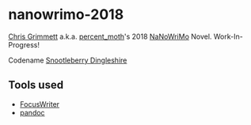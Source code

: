 # nanowrimo-2018

[Chris Grimmett](https://grimtech.net/about) a.k.a. [percent_moth](https://nanowrimo.org/participants/percent_moth)'s 2018 [NaNoWriMo](https://nanowrimo.org/) Novel. Work-In-Progress!

Codename [Snootleberry Dingleshire](https://nanowrimo.org/participants/percent_moth/novels/snootleberry-dingleshire)


## Tools used

* [FocusWriter](https://gottcode.org/focuswriter/)
* [pandoc](https://pandoc.org/)
